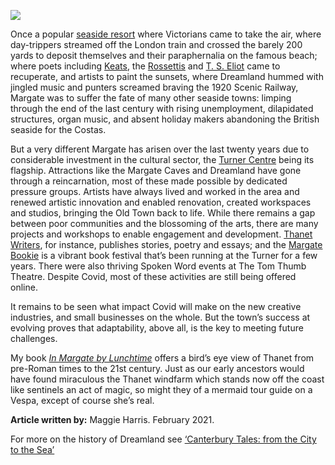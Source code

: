<a href="https://dev.visual-essays.app"><img src="https://dev-visual-essays.netlify.app/images/ve-button.png"></a>
<param ve-config title="21st Century Margate " author="Maggie Harris" layout="vtl" 
banner="/images/banners/21c.jpg">

<param ve-entity eid="Q618045" aliases="Margate">

Once a popular [seaside resort](/dickens/19c-margate) where Victorians came to take the air, where day-trippers streamed off the London train and crossed the barely 200 yards to deposit themselves and their paraphernalia on the famous beach; where poets including [Keats](/19c/19c-keats-margate/), the [Rossettis](/19c/19c-rossetti-biography) and [T. S. Eliot](/20c/20c-eliot-biography) came to recuperate, and artists to paint the sunsets, where Dreamland hummed with jingled music and punters screamed braving the 1920 Scenic Railway, Margate was to suffer the fate of many other seaside towns: limping through the end of the last century with rising unemployment, dilapidated structures, organ  music, and absent holiday makers abandoning the British seaside for the Costas. 
<param ve-image url="images/Margate signs.jpg" label="Margate sign post"> 

But a very different Margate has arisen over the last twenty years due to considerable investment in the cultural sector, the [Turner Centre](https://turnercontemporary.org/) being its flagship. Attractions like the Margate Caves and Dreamland have gone through a reincarnation, most of these made possible by dedicated pressure groups. Artists have always lived and worked in the area and renewed artistic innovation and enabled renovation, created workspaces and studios, bringing the Old Town back to life. While there remains a gap between poor communities and the blossoming of the arts, there are many projects and workshops to enable engagement and development. [Thanet Writers](thanetwriters.com), for instance,  publishes stories, poetry and essays; and the [Margate Bookie](margatebookie.com) is a vibrant book festival that’s been running at the Turner for a few years. There were also thriving Spoken Word events at The Tom Thumb Theatre. Despite Covid, most of these activities are still being offered online.
<param ve-image url="images/Hufton and Crow Turner.jpeg" label="Turner Contemporary" attribution= "Photography by Hufton and Crow, by kind permission of the Turner Contemporary"> 

It remains to be seen what impact Covid will make on the new creative industries, and small businesses on the whole. But the town’s success at evolving proves that adaptability, above all, is the key to meeting future challenges. 
<param ve-image url="images/Margate signs.jpg" label="Margate sign post"> 

My book [_In Margate by Lunchtime_](/21c/21c-margate-lunchtime) offers a bird’s eye view of Thanet from pre-Roman times to the 21st century. Just as our early ancestors would have found miraculous the Thanet windfarm which stands now off the coast like sentinels  an act of magic, so might they of a mermaid tour guide on a Vespa, except of course she’s real. 
<param ve-image url="images/Margate signs.jpg" label="Margate sign post"> 

**Article written by:** Maggie Harris. February 2021.

For more on the history of Dreamland see [‘Canterbury Tales: from the City to the Sea’](https://www.youtube.com/watch?v=461nK7mazNo)

